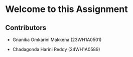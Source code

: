 # Welcome to this Assignment

## Contributors

- Gnanika Omkarini Makkena (23WH1A0501)

- Chadagonda Harini Reddy (24WH1A0589)